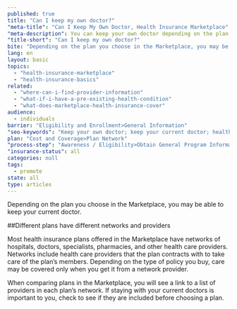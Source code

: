 ```yaml
---
published: true
title: "Can I keep my own doctor?"
"meta-title": "Can I Keep My Own Doctor, Health Insurance Marketplace"
"meta-description": You can keep your own doctor depending on the plan you choose in the Health Insurance Marketplace. Learn all your health care options at Healthcare.gov
"title-short": "Can I keep my own doctor?"
bite: "Depending on the plan you choose in the Marketplace, you may be able to keep your current doctor"
lang: en
layout: basic
topics: 
  - "health-insurance-marketplace"
  - "health-insurance-basics"
related: 
  - "where-can-i-find-provider-information"
  - "what-if-i-have-a-pre-existing-health-condition"
  - "what-does-marketplace-health-insurance-cover"
audience: 
  - individuals
barrier: "Eligibility and Enrollment>General Information"
"seo-keywords": "Keep your own doctor; keep your current doctor; health insurance marketplace"
plan: "Cost and Coverage>Plan Network"
"process-step": "Awareness / Eligibility>Obtain General Program Information"
"insurance-status": all
categories: null
tags: 
  - promote
state: all
type: articles
---
```


Depending on the plan you choose in the Marketplace, you may be able to keep your current doctor. 

##Different plans have different networks and providers

Most health insurance plans offered in the Marketplace have networks of hospitals, doctors, specialists, pharmacies, and other health care providers. Networks include health care providers that the plan contracts with to take care of the plan’s members. Depending on the type of policy you buy, care may be covered only when you get it from a network provider. 

When comparing plans in the Marketplace, you will see a link to a list of providers in each plan’s network. If staying with your current doctors is important to you, check to see if they are included before choosing a plan.
